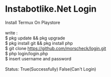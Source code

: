 # Instabotlike.Net Login
Install Termux On Playstore
<br>
<br>
write :<br>
$ pkg update && pkg upgrade<br>
$ pkg install git && pkg install php<br>
$ git clone https://github.com/morscheck/login.git<br>
$ php login/login.php<br>
$ insert username and password<br>
<br>
Status: True(Successfully) False(Can't Login)<br>
